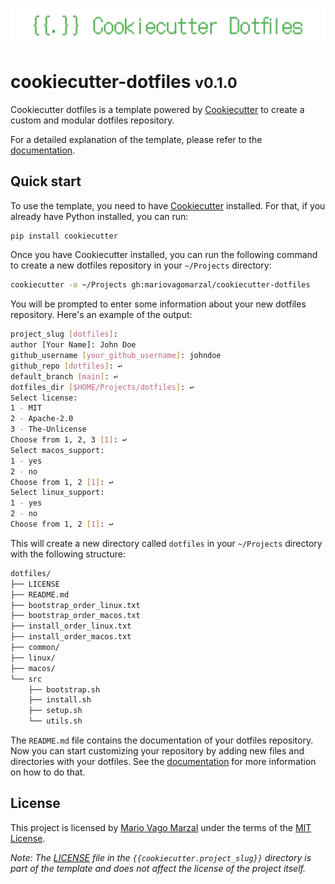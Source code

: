 <h1 align="center">
    <img alt="Cookiecutter dotfiles' banner" src=".github/assets/banner.png">
</h1>

# cookiecutter-dotfiles <small>v0.1.0</small>

Cookiecutter dotfiles is a template powered by [Cookiecutter](https://github.com/cookiecutter/cookiecutter)
to create a custom and modular dotfiles repository.

For a detailed explanation of the template, please refer to the [documentation](https://mariovagomarzal.github.io/cookiecutter-dotfiles/).

## Quick start

To use the template, you need to have [Cookiecutter](https://github.com/cookiecutter/cookiecutter)
installed. For that, if you already have Python installed, you can run:

```bash
pip install cookiecutter
```

Once you have Cookiecutter installed, you can run the following command to create
a new dotfiles repository in your `~/Projects` directory:

```bash
cookiecutter -o ~/Projects gh:mariovagomarzal/cookiecutter-dotfiles
```

You will be prompted to enter some information about your new dotfiles repository.
Here's an example of the output:

```bash
project_slug [dotfiles]:
author [Your Name]: John Doe
github_username [your_github_username]: johndoe
github_repo [dotfiles]: ↩
default_branch [main]: ↩
dotfiles_dir [$HOME/Projects/dotfiles]: ↩
Select license:
1 - MIT
2 - Apache-2.0
3 - The-Unlicense
Choose from 1, 2, 3 [1]: ↩
Select macos_support:
1 - yes
2 - no
Choose from 1, 2 [1]: ↩
Select linux_support:
1 - yes
2 - no
Choose from 1, 2 [1]: ↩
```

This will create a new directory called `dotfiles` in your `~/Projects` directory with
the following structure:

```bash
dotfiles/
├── LICENSE
├── README.md
├── bootstrap_order_linux.txt
├── bootstrap_order_macos.txt
├── install_order_linux.txt
├── install_order_macos.txt
├── common/
├── linux/
├── macos/
└── src
    ├── bootstrap.sh
    ├── install.sh
    ├── setup.sh
    └── utils.sh
```

The `README.md` file contains the documentation of your dotfiles repository.
Now you can start customizing your repository by adding new files and directories
with your dotfiles. See the [documentation](https://mariovagomarzal.github.io/cookiecutter-dotfiles/)
for more information on how to do that.

## License

This project is licensed by [Mario Vago Marzal](https://github.com/mariovagomarzal) under the terms of the [MIT License](/LICENSE).

_Note: The [LICENSE](/{{cookiecutter.project_slug}}/LICENSE) file in the `{{cookiecutter.project_slug}}` directory is part of the template and does not affect the license of the project itself._
